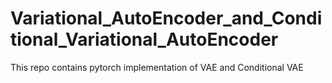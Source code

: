 # Variational_AutoEncoder_and_Conditional_Variational_AutoEncoder
This repo contains pytorch implementation of VAE and Conditional VAE 
